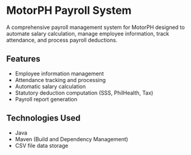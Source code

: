 # MotorPH Payroll System

A comprehensive payroll management system for MotorPH designed to automate salary calculation, manage employee information, track attendance, and process payroll deductions.

## Features

- Employee information management
- Attendance tracking and processing
- Automatic salary calculation
- Statutory deduction computation (SSS, PhilHealth, Tax)
- Payroll report generation

## Technologies Used

- Java
- Maven (Build and Dependency Management)
- CSV file data storage
